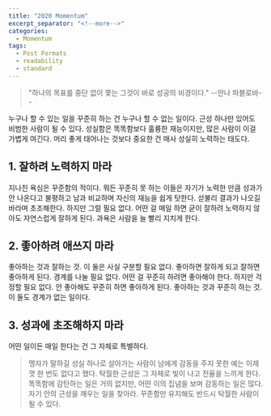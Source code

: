 ```yaml
---
title: "2020 Momentum"
excerpt_separator: "<!--more-->"
categories:
  - Momentum
tags:
  - Post Formats
  - readability
  - standard
---
```


>"하나의 목표를 중단 없이 쫓는 그것이 바로 성공의 비경이다."  --안나 파블로바--

누구나 할 수 있는 일을 꾸준히 하는 건 누구나 할 수 없는 일이다. 근성 하나만 있어도 비범한 사람이 될 수 있다. 성실함은 똑똑함보다 훌륭한 재능이지만, 많은 사람이 이걸 가볍게 여긴다. 머리 좋게 태어나는 것보다 중요한 건 매사 성실히 노력하는 태도다.

## 1. 잘하려 노력하지 마라
지나친 욕심은 꾸준함의 적이다. 뭐든 꾸준히 못 하는 이들은 자기가 노력한 만큼 성과가 안 나온다고 불평하고 남과 비교하며 자신의 재능을 쉽게 탓한다. 섣불리 결과가 나오길 바라며 초조해한다. 하지만 그럴 필요 없다. 어떤 걸 매일 하면 굳이 잘하려 노력하지 않아도 자연스럽게 잘하게 된다. 과욕은 사람을 늘 빨리 지치게 한다.

## 2. 좋아하려 애쓰지 마라
좋아하는 것과 잘하는 것. 이 둘은 사실 구분할 필요 없다. 좋아하면 잘하게 되고 잘하면 좋아하게 된다. 경계를 나눌 필요 없다. 어떤 걸 꾸준히 하려면 좋아해야 한다. 하지만 걱정할 필요 없다. 안 좋아해도 꾸준히 하면 좋아하게 된다. 좋아하는 것과 꾸준히 하는 것. 이 둘도 경계가 없는 일이다.

## 3. 성과에 초조해하지 마라
어떤 일이든 매일 한다는 건 그 자체로 특별하다.

> 맹자가 말하길 성실 하나로 살아가는 사람이 남에게 감동을 주지 못한 예는 이제껏 한 
> 번도 없다고 했다. 탁월한 근성은 그 자체로 빛이 나고 전율을 느끼게 한다. 똑똑함에 
> 감탄하는 일은 거의 없지만, 어떤 이의 집념을 보며 감동하는 일은 많다. 자기 안의 
>   근성을 깨우는 일을 찾아라. 꾸준함만 유지해도 반드시 탁월한 사람이 될 수 있다.
